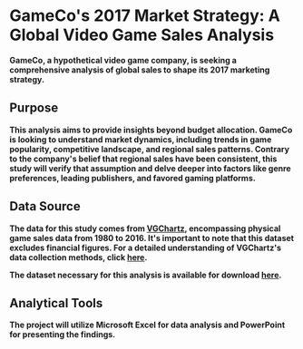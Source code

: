 # GameCo's 2017 Market Strategy: A Global Video Game Sales Analysis

**GameCo, a hypothetical video game company, is seeking a comprehensive analysis of global sales to shape its 2017 marketing strategy.**

## Purpose
**This analysis aims to provide insights beyond budget allocation. GameCo is looking to understand market dynamics, including trends in game popularity, competitive landscape, and regional sales patterns. Contrary to the company's belief that regional sales have been consistent, this study will verify that assumption and delve deeper into factors like genre preferences, leading publishers, and favored gaming platforms.**

## Data Source
**The data for this study comes from [VGChartz](https://www.vgchartz.com/), encompassing physical game sales data from 1980 to 2016. It's important to note that this dataset excludes financial figures. For a detailed understanding of VGChartz's data collection methods, click [here](https://www.vgchartz.com/methodology.php).**

**The dataset necessary for this analysis is available for download [here](https://images.careerfoundry.com/public/courses/intro-to-data/E1/vgsales.xlsx).**

## Analytical Tools
**The project will utilize Microsoft Excel for data analysis and PowerPoint for presenting the findings.**





